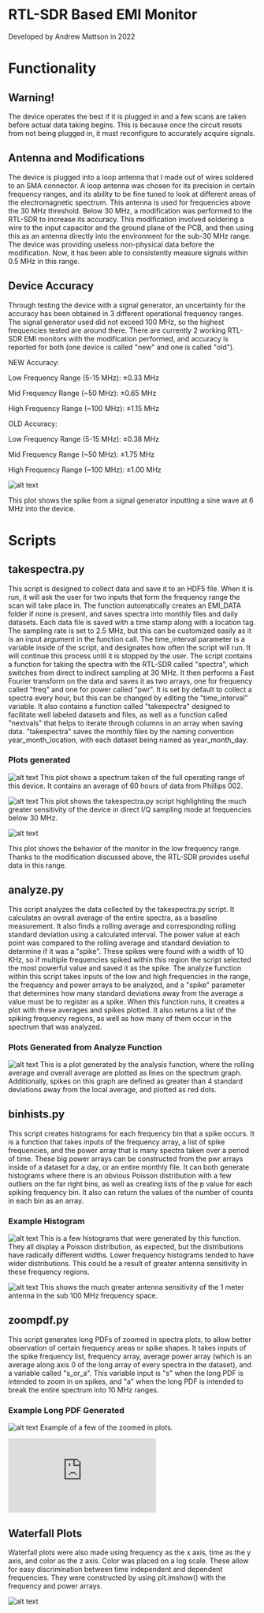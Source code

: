 # RTL-SDR Based EMI Monitor

Developed by Andrew Mattson in 2022

# Functionality

## Warning!

The device operates the best if it is plugged in and a few scans are taken before actual data taking begins. This is because once the circuit resets from not being plugged in, it must reconfigure to accurately acquire signals. 

## Antenna and Modifications
The device is plugged into a loop antenna that I made out of wires soldered to an SMA connector. A loop antenna was chosen for its precision in certain frequency ranges, and its ability to be fine tuned to look at different areas of the electromagnetic spectrum. This antenna is used for frequencies above the 30 MHz threshold. Below 30 MHz, a modification was performed to the RTL-SDR to increase its accuracy. This modification involved soldering a wire to the input capacitor and the ground plane of the PCB, and then using this as an antenna directly into the environment for the sub-30 MHz range. The device was providing useless non-physical data before the modification. Now, it has been able to consistently measure signals within 0.5 MHz in this range. 

## Device Accuracy

Through testing the device with a signal generator, an uncertainty for the accuracy has been obtained in 3 different operational frequency ranges. The signal generator used did not exceed 100 MHz, so the highest frequencies tested are around there. There are currently 2 working RTL-SDR EMI monitors with the modification performed, and accuracy is reported for both (one device is called "new" and one is called "old"). 

NEW Accuracy:

Low Frequency Range (5-15 MHz): ±0.33 MHz

Mid Frequency Range (~50 MHz): ±0.65 MHz 

High Frequency Range (~100 MHz): ±1.15 MHz


OLD Accuracy: 

Low Frequency Range (5-15 MHz): ±0.38 MHz

Mid Frequency Range (~50 MHz): ±1.75 MHz 

High Frequency Range (~100 MHz): ±1.00 MHz

![alt text](https://github.com/andrmat1/emimonitor/blob/main/6mhz.png)

This plot shows the spike from a signal generator inputting a sine wave at 6 MHz into the device. 
# Scripts

## takespectra.py
This script is designed to collect data and save it to an HDF5 file. When it is run, it will ask the user for two inputs that form the frequency range the scan will take place in. The function automatically creates an EMI_DATA folder if none is present, and saves spectra into monthly files and daily datasets. Each data file is saved with a time stamp along with a location tag. The sampling rate is set to 2.5 MHz, but this can be customized easily as it is an input argument in the function call. The time_interval parameter is a variable inside of the script, and designates how often the script will run. It will continue this process until it is stopped by the user.
The script contains a function for taking the spectra with the RTL-SDR called "spectra", which switches from direct to indirect sampling at 30 MHz. It then performs a Fast Fourier transform on the data and saves it as two arrays, one for frequency called "freq" and one for power called "pwr". It is set by default to collect a spectra every hour, but this can be changed by editing the "time_interval" variable. 
It also contains a function called "takespectra" designed to facilitate well labeled datasets and files, as well as a function called "nextvals" that helps to iterate through columns in an array when saving data. "takespectra" saves the monthly files by the naming convention year_month_location, with each dataset being named as year_month_day.

### Plots generated
![alt text](https://github.com/andrmat1/emimonitor/blob/main/full%20range%20(1).png)
This plot shows a spectrum taken of the full operating range of this device. It contains an average of 60 hours of data from Phillips 002. 

![alt text](https://github.com/andrmat1/emimonitor/blob/main/direct%20vs%20indirect.png)
This plot shows the takespectra.py script highlighting the much greater sensitivity of the device in direct I/Q sampling mode at frequencies below 30 MHz. 

![alt text](https://github.com/andrmat1/emimonitor/blob/main/lowfreq.png)

This plot shows the behavior of the monitor in the low frequency range. Thanks to the modification discussed above, the RTL-SDR provides useful data in this range. 

## analyze.py
This script analyzes the data collected by the takespectra.py script. It calculates an overall average of the entire spectra, as a baseline measurement. It also finds a rolling average and corresponding rolling standard deviation using a calculated interval. The power value at each point was compared to the rolling average and standard deviation to determine if it was a "spike". These spikes were found with a width of 10 KHz, so if multiple frequencies spiked within this region the script selected the most powerful value and saved it as the spike. The analyze function within this script takes inputs of the low and high frequencies in the range, the frequency and power arrays to be analyzed, and a "spike" parameter that determines how many standard deviations away from the average a value must be to register as a spike. When this function runs, it creates a plot with these averages and spikes plotted. It also returns a list of the spiking frequency regions, as well as how many of them occur in the spectrum that was analyzed.

### Plots Generated from Analyze Function
![alt text](https://github.com/andrmat1/emimonitor/blob/main/analysis.png)
This is a plot generated by the analysis function, where the rolling average and overall average are plotted as lines on the spectrum graph. Additionally, spikes on this graph are defined as greater than 4 standard deviations away from the local average, and plotted as red dots. 

## binhists.py
This script creates histograms for each frequency bin that a spike occurs. It is a function that takes inputs of the frequency array, a list of spike frequencies, and the power array that is many spectra taken over a period of time. These big power arrays can be constructed from the pwr arrays inside of a dataset for a day, or an entire monthly file. It can both generate histograms where there is an obvious Poisson distribution with a few outliers on the far right bins, as well as creating lists of the p value for each spiking frequency bin. It also can return the values of the number of counts in each bin as an array. 

### Example Histogram
![alt text](https://github.com/andrmat1/emimonitor/blob/main/histograms.png)
This is a few histograms that were generated by this function. They all display a Poisson distribution, as expected, but the distributions have radically different widths. Lower frequency histograms tended to have wider distributions. This could be a result of greater antenna sensitivity in these frequency regions. 

![alt text](https://github.com/andrmat1/emimonitor/blob/main/antennas.png)
This shows the much greater antenna sensitivity of the 1 meter antenna in the sub 100 MHz frequency space. 

## zoompdf.py
This script generates long PDFs of zoomed in spectra plots, to allow better observation of certain frequency areas or spike shapes. It takes inputs of the spike frequency list, frequency array, average power array (which is an average along axis 0 of the long array of every spectra in the dataset), and a variable called "s_or_a". This variable input is "s" when the long PDF is intended to zoom in on spikes, and "a" when the long PDF is intended to break the entire spectrum into 10 MHz ranges.

### Example Long PDF Generated
![alt text](https://github.com/andrmat1/emimonitor/blob/main/zoomed.png)
Example of a few of the zoomed in plots. 

![Full Zoomed PDF that Breaks Spectrum into 10 MHz Pieces](https://github.com/andrmat1/emimonitor/blob/main/fullspec_002_10MHz_pieces.pdf)

## Waterfall Plots
Waterfall plots were also made using frequency as the x axis, time as the y axis, and color as the z axis. Color was placed on a log scale. These allow for easy discrimination between time independent and dependent frequencies. They were constructed by using plt.imshow() with the frequency and power arrays. 

![alt text](https://github.com/andrmat1/emimonitor/blob/main/waterfall.png)
